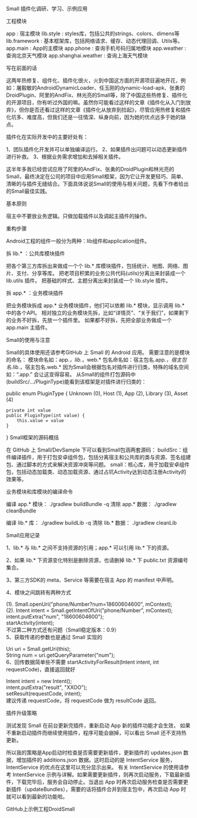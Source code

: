 Small 插件化调研、学习、示例应用

工程模块

app : 宿主模块
lib.style : styles库，包括公共的strings、colors、dimens等
lib.framework : 基本框架库，包括网络请求、缓存、动态代理回调、Utils等。
app.main : App的主模块
app.phone : 查询手机号码归属地模块
app.weather : 查询北京天气模块
app.shanghai.weather : 查询上海天气模块

写在前面的话

这两年热修复、组件化、插件化很火，火到中国这方面的开源项目遍地开花，例如：屠毅敏的AndroidDynamicLoader、任玉刚的dynamic-load-apk、张勇的DroidPlugin、阿里的AndFix、林光亮的Small等，除了中国这些热修复、插件化的开源项目，你有听过外国的嘛。虽然你可能看过这样的文章《插件化从入门到放弃》，但你是否还看过这样的文章《插件化从放弃到捡起》，尽管应用热修复和插件化坑多、难度高，但我们还是一往情深、纵身向前，因为她的优点远多于她的缺点。

插件化在实际开发中的主要好处有：

1、团队插件化开发并可以单独编译运行。
2、如果插件出问题可以动态更新插件进行补救。
3、根据业务需求增加和去掉相关插件。

这半年多我已经尝试应用了阿里的AndFix、张勇的DroidPlugin和林光亮的Small，最终决定在公司的项目中应用Small框架，因为它让开发更轻巧、简单、清晰的与插件无缝结合。下面具体说说Small的使用与相关问题，先看下作者给出的Small最佳实践。

基本原则

宿主中不要放业务逻辑。只做加载插件以及调起主插件的操作。

重构步骤

Android工程的组件一般分为两种：lib组件和application组件。

拆 lib.* ：公共库模块插件

把各个第三方库拆出来做成一个个 lib.* 库模块插件，包括统计、地图、网络、图片、支付、分享等库。
把老项目积累的业务公共代码(utils)分离出来封装成一个 lib.utils 插件。
把基础的样式、主题分离出来封装成一个 lib.style 插件。

拆 app.* ：业务模块插件

把业务模块拆成 app.* 业务模块插件，他们可以依赖 lib.* 模块，显示调用 lib.* 中的各个API。
相对独立的业务模块先拆，比如“详情页”、“关于我们”，如果剩下的业务不好拆，先放一个插件里。
如果都不好拆，先把全部业务做成一个 app.main 主插件。

Small的使用与注意

Small的具体使用还请参考GitHub 上 Small 的 Android 应用。
需要注意的是模块的命名：
模块命名如：app.*，lib.*，web.*
包名命名如：宿主包名.app.*，宿主包名.lib.*，宿主包名.web.*
因为Small会根据包名对插件进行归类，特殊的域名空间如：“.app.” 会让这变得容易。
从Small的组件打包源码中(buildSrc/.../PluginType)能看到该框架是对插件进行归类的：

public enum PluginType {
    Unknown (0),
    Host    (1),
    App     (2),
    Library (3),
    Asset   (4)

    private int value
    public PluginType(int value) {
        this.value = value
    }
}
Small框架的源码概括

在 GitHub 上 Small/DevSample 下可以看到Small包涵两套源码：
buildSrc：组件编译插件，用于打包安卓组件包，包括分离宿主和公共库的类与资源、签名组建包、通过脚本的方式来解决资源冲突等问题。
small：核心库，用于加载安卓组件包，包括动态加载类、动态加载资源、通过占坑Activity达到动态注册Activity的效果等。

业务模块和库模块的编译命令

编译 app.* 模块： ./gradlew buildBundle -q
清除 app.* 数据： ./gradlew cleanBundle

编译 lib.* 库： ./gradlew buildLib -q
清除 lib.* 数据： ./gradlew cleanLib

Small应用记录

1、lib.* 与 lib.* 之间不支持资源的引用；app.* 可以引用 lib.* 下的资源。

2、如果 lib.* 下资源变化特别是删除资源，也请删掉 lib.* 下 public.txt 资源编号集合。

3、第三方SDK的 meta、Service 等需要在宿主 App 的 manifest 中声明。

4、模块之间跳转有两种方式

(1). Small.openUri("phone/Number?num=18600604600", mContext);  
(2). Intent intent = Small.getIntentOfUri("phone/Number", mContext);  
     intent.putExtra("num", "18600604600");  
     startActivity(intent);  
     不过第二种方式还有问题（Small稳定版本：0.9）  
5、获取传递的参数也是通过 Small 实现的

Uri uri = Small.getUri(this);  
String num = uri.getQueryParameter("num");  
6、回传数据简单些不需要 startActivityForResult(Intent intent, int requestCode)，直接返回就好

Intent intent = new Intent();  
intent.putExtra("result", "XXOO");  
setResult(requestCode, intent);  
建议传递 requestCode，将 requestCode 做为 resultCode 返回。  

插件升级策略

测试发现 Small 在前台更新完插件，重新启动 App 新的插件功能才会生效， 如果不重新启动插件而继续使用插件，程序可能会崩掉，可以看出 Small 还不支持热更新。

所以我的策略是App启动时检查是否需要更新插件，更新插件的 updates.json 数据，增加插件的 additions.json 数据。这时启动的是 IntentService 服务，IntentService 的优点在这里可以充分显示出来。 有关 IntentService 的使用请参考 IntentService 示例与详解。如果需要更新插件，则再次启动服务，下载最新插件，下载完毕后，服务会自动停止。当退出 App 时再次启动服务检查是否需要更新插件（updateBundles），需要的话将插件合并到宿主包中，再次启动 App 时就可以看到最新的功能啦。

GitHub上示例工程DroidSmall
